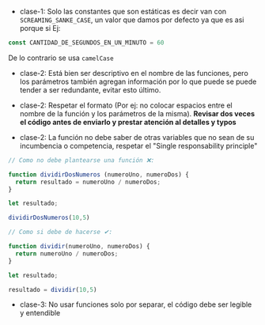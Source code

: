 * clase-1: Solo las constantes que son estáticas es decir van con `SCREAMING_SANKE_CASE`, un valor que damos por defecto ya que es asi porque si Ej:

```js
const CANTIDAD_DE_SEGUNDOS_EN_UN_MINUTO = 60
```

De lo contrario se usa `camelCase`

* clase-2: Está bien ser descriptivo en el nombre de las funciones, pero los parámetros también agregan información por lo que puede se puede tender a ser redundante, evitar esto último.

* clase-2: Respetar el formato (Por ej: no colocar espacios entre el nombre de la función y los parámetros de la misma). **Revisar dos veces el código antes de enviarlo y prestar atención al detalles y typos**

* clase-2: La función no debe saber de otras variables que no sean de su incumbencia o competencia, respetar el "Single responsability principle"

```js
// Como no debe plantearse una función ❌:

function dividirDosNumeros (numeroUno, numeroDos) {
  return resultado = numeroUno / numeroDos;
}

let resultado;

dividirDosNumeros(10,5)

// Como si debe de hacerse ✔:

function dividir(numeroUno, numeroDos) {
  return numeroUno / numeroDos;
}

let resultado;

resultado = dividir(10,5)
```

* clase-3: No usar funciones solo por separar, el código debe ser legible y entendible
